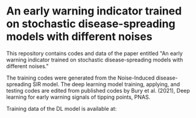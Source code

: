 # An early warning indicator trained on stochastic disease-spreading models with different noises
This repository contains codes and data of the paper entitled "An early warning indicator trained on stochastic disease-spreading models with different noises."

The training codes were generated from the Noise-Induced disease-spreading SIR model. The deep learning model training, applying, and testing codes are edited from published codes by Bury et al. (2021), Deep learning for early warning signals of tipping points, PNAS. 

Training data of the DL model is available at: 
